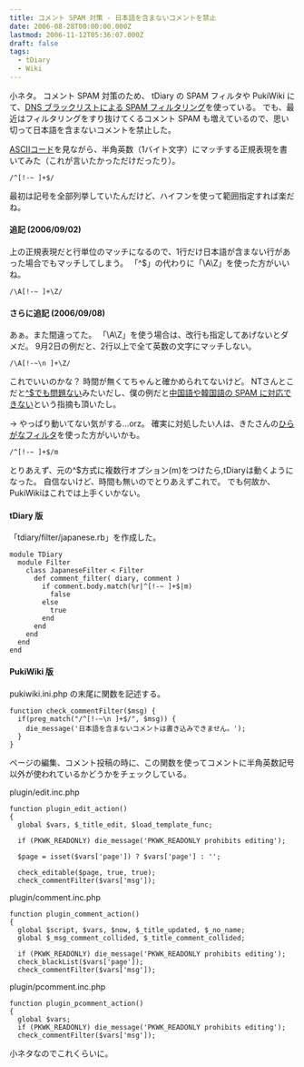 ```yaml
---
title: コメント SPAM 対策 - 日本語を含まないコメントを禁止
date: 2006-08-28T00:00:00.000Z
lastmod: 2006-11-12T05:36:07.000Z
draft: false
tags:
  - tDiary
  - Wiki
---
```


小ネタ。 コメント SPAM 対策のため、 tDiary の SPAM フィルタや PukiWiki にて、[DNS ブラックリストによる SPAM フィルタリング](/posts/20050920/p01)を使っている。 でも、最近はフィルタリングをすり抜けてくるコメント SPAM も増えているので、思い切って日本語を含まないコメントを禁止した。

[ASCIIコード](http://e-words.jp/p/r-ascii.html)を見ながら、半角英数（1バイト文字）にマッチする正規表現を書いてみた（これが言いたかっただけだったり）。

```
/^[!-~ ]+$/
```

最初は記号を全部列挙していたんだけど、ハイフンを使って範囲指定すれば楽だね。

#### 追記 (2006/09/02)

上の正規表現だと行単位のマッチになるので、1行だけ日本語が含まない行があった場合でもマッチしてしまう。 「^$」の代わりに「\A\Z」を使った方がいいね。

```
/\A[!-~ ]+\Z/
```

#### さらに追記 (2006/09/08)

あぁ。また間違ってた。 「\A\Z」を使う場合は、改行も指定してあげないとダメだ。 9月2日の例だと、2行以上で全て英数の文字にマッチしない。

```
/\A[!-~\n ]+\Z/
```

これでいいのかな？ 時間が無くてちゃんと確かめられてないけど。 NTさんとこだと[^$でも問題ない](http://246ra.ath.cx/~takasi/tdiary/20060904.html#p01)みたいだし、僕の例だと[中国語や韓国語の SPAM に対応できない](https://www.machu.jp/diary/20060828.html#c04 "[えろぺお] ２バイト文字を含まないコメントを禁止する方法だと、中国語や韓国語の SPAM に対応できません。 日本語を含まないコ..")という指摘も頂いたし。

→ やっぱり動いてない気がする…orz。 確実に対処したい人は、きたさんの[ひらがなフィルタ](http://kitaj.no-ip.com/tdiary/20060625.html#p01)を使った方がいいかも。

```
/^[!-~ ]+$/m
```

とりあえず、元の^$方式に複数行オプション(m)をつけたら,tDiaryは動くようになった。 自信ないけど、時間も無いのでとりあえずこれで。 でも何故か、PukiWikiはこれでは上手くいかない。

#### tDiary 版

「tdiary/filter/japanese.rb」を作成した。

```
module TDiary
  module Filter
    class JapaneseFilter < Filter
      def comment_filter( diary, comment )
        if comment.body.match(%r|^[!-~ ]+$|m)
          false
        else
          true
        end
      end
    end
  end
end
```

#### PukiWiki 版

pukiwiki.ini.php の末尾に関数を記述する。

```
function check_commentFilter($msg) {
  if(preg_match("/^[!-~\n ]+$/", $msg)) {
    die_message('日本語を含まないコメントは書き込みできません。');
  }
}
```

ページの編集、コメント投稿の時に、この関数を使ってコメントに半角英数記号以外が使われているかどうかをチェックしている。

plugin/edit.inc.php

```
function plugin_edit_action()
{
  global $vars, $_title_edit, $load_template_func;

  if (PKWK_READONLY) die_message('PKWK_READONLY prohibits editing');

  $page = isset($vars['page']) ? $vars['page'] : '';

  check_editable($page, true, true);
  check_commentFilter($vars['msg']);
```

plugin/comment.inc.php

```
function plugin_comment_action()
{
  global $script, $vars, $now, $_title_updated, $_no_name;
  global $_msg_comment_collided, $_title_comment_collided;

  if (PKWK_READONLY) die_message('PKWK_READONLY prohibits editing');
  check_blackList($vars['page']);
  check_commentFilter($vars['msg']);
```

plugin/pcomment.inc.php

```
function plugin_pcomment_action()
{
  global $vars;
  if (PKWK_READONLY) die_message('PKWK_READONLY prohibits editing');
  check_commentFilter($vars['msg']);
```

小ネタなのでこれくらいに。
